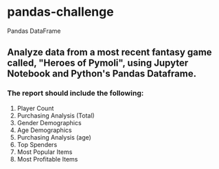 # pandas-challenge
Pandas DataFrame

## Analyze data from a most recent fantasy game called, "Heroes of Pymoli", using Jupyter Notebook and Python's Pandas Dataframe.

### The report should include the following:
1. Player Count
2. Purchasing Analysis (Total)
3. Gender Demographics
4. Age Demographics
5. Purchasing Analysis (age)
6. Top Spenders
7. Most Popular Items
8. Most Profitable Items
